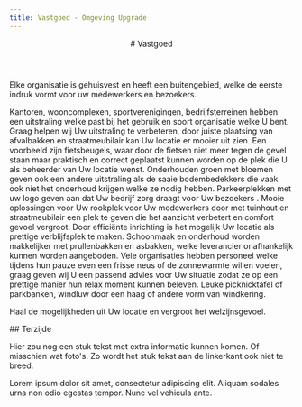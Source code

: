 ```yaml
---
title: Vastgoed - Omgeving Upgrade
---
```

<article class="regular">
<header>
# Vastgoed
</header>
<section>
Elke organisatie is gehuisvest en heeft een buitengebied, welke de eerste indruk vormt voor uw medewerkers en bezoekers.

Kantoren, wooncomplexen, sportverenigingen, bedrijfsterreinen hebben een uitstraling welke past bij het gebruik en soort organisatie welke U bent. Graag helpen wij Uw uitstraling te verbeteren, door juiste plaatsing van afvalbakken en straatmeubilair kan Uw locatie er mooier uit zien. Een voorbeeld zijn fietsbeugels, waar door de fietsen niet meer tegen de gevel staan maar praktisch en correct geplaatst kunnen worden op de plek die U als beheerder van Uw locatie wenst. Onderhouden groen met bloemen geven ook een andere uitstraling als de saaie bodembedekkers die vaak ook niet het onderhoud krijgen welke ze nodig hebben. Parkeerplekken met uw logo geven aan dat Uw bedrijf zorg draagt voor Uw bezoekers . Mooie oplossingen voor Uw rookplek voor Uw medewerkers door met tuinhout en straatmeubilair een plek te geven die het aanzicht verbetert en comfort gevoel vergroot. Door efficiënte inrichting is het mogelijk Uw locatie als prettige verblijfsplek te maken. Schoonmaak en onderhoud worden makkelijker met prullenbakken en asbakken, welke leverancier onafhankelijk kunnen worden aangeboden. Vele organisaties hebben personeel welke tijdens hun pauze even een frisse neus of de zonnewarmte willen voelen, graag geven wij U een passend advies voor Uw situatie zodat ze op een prettige manier hun relax moment kunnen beleven. Leuke picknicktafel of parkbanken, windluw door een haag of andere vorm van windkering.

Haal de mogelijkheden uit Uw locatie en vergroot het welzijnsgevoel.
</section>
</article>
<aside>
## Terzijde

Hier zou nog een stuk tekst met extra informatie kunnen komen. Of misschien wat foto's. Zo wordt het stuk tekst aan de linkerkant ook niet te breed.

Lorem ipsum dolor sit amet, consectetur adipiscing elit. Aliquam sodales urna non odio egestas tempor. Nunc vel vehicula ante.
</aside>